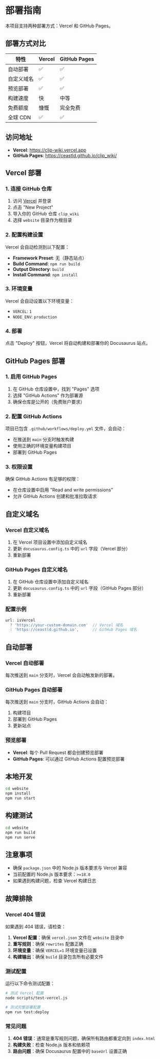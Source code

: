 # 部署指南

本项目支持两种部署方式：Vercel 和 GitHub Pages。

## 部署方式对比

| 特性 | Vercel | GitHub Pages |
|------|--------|--------------|
| 自动部署 | ✅ | ✅ |
| 自定义域名 | ✅ | ✅ |
| 预览部署 | ✅ | ✅ |
| 构建速度 | 快 | 中等 |
| 免费额度 | 慷慨 | 完全免费 |
| 全球 CDN | ✅ | ✅ |

## 访问地址

- **Vercel**: https://clip-wiki.vercel.app
- **GitHub Pages**: https://ceastld.github.io/clip_wiki/

## Vercel 部署

### 1. 连接 GitHub 仓库

1. 访问 [Vercel](https://vercel.com) 并登录
2. 点击 "New Project"
3. 导入你的 GitHub 仓库 `clip_wiki`
4. 选择 `website` 目录作为根目录

### 2. 配置构建设置

Vercel 会自动检测到以下配置：

- **Framework Preset**: 无（静态站点）
- **Build Command**: `npm run build`
- **Output Directory**: `build`
- **Install Command**: `npm install`

### 3. 环境变量

Vercel 会自动设置以下环境变量：
- `VERCEL`: `1`
- `NODE_ENV`: `production`

### 4. 部署

点击 "Deploy" 按钮，Vercel 将自动构建和部署你的 Docusaurus 站点。

## GitHub Pages 部署

### 1. 启用 GitHub Pages

1. 在 GitHub 仓库设置中，找到 "Pages" 选项
2. 选择 "GitHub Actions" 作为部署源
3. 确保仓库是公开的（免费账户要求）

### 2. 配置 GitHub Actions

项目已包含 `.github/workflows/deploy.yml` 文件，会自动：
- 在推送到 `main` 分支时触发构建
- 使用正确的环境变量构建项目
- 部署到 GitHub Pages

### 3. 权限设置

确保 GitHub Actions 有足够的权限：
- 在仓库设置中启用 "Read and write permissions"
- 允许 GitHub Actions 创建和批准拉取请求

## 自定义域名

### Vercel 自定义域名

1. 在 Vercel 项目设置中添加自定义域名
2. 更新 `docusaurus.config.ts` 中的 `url` 字段（Vercel 部分）
3. 重新部署

### GitHub Pages 自定义域名

1. 在 GitHub 仓库设置中添加自定义域名
2. 更新 `docusaurus.config.ts` 中的 `url` 字段（GitHub Pages 部分）
3. 重新部署

### 配置示例

```typescript
url: isVercel 
  ? 'https://your-custom-domain.com'  // Vercel 域名
  : 'https://ceastld.github.io',      // GitHub Pages 域名
```

## 自动部署

### Vercel 自动部署

每次推送到 `main` 分支时，Vercel 会自动触发新的部署。

### GitHub Pages 自动部署

每次推送到 `main` 分支时，GitHub Actions 会自动：
1. 构建项目
2. 部署到 GitHub Pages
3. 更新站点

### 预览部署

- **Vercel**: 每个 Pull Request 都会创建预览部署
- **GitHub Pages**: 可以通过 GitHub Actions 配置预览部署

## 本地开发

```bash
cd website
npm install
npm run start
```

## 构建测试

```bash
cd website
npm run build
npm run serve
```

## 注意事项

- 确保 `package.json` 中的 Node.js 版本要求与 Vercel 兼容
- 当前配置的 Node.js 版本要求：`>=18.0`
- 如果遇到构建问题，检查 Vercel 构建日志

## 故障排除

### Vercel 404 错误

如果遇到 404 错误，请检查：

1. **Vercel 配置**：确保 `vercel.json` 文件在 `website` 目录中
2. **重写规则**：确保 `rewrites` 配置正确
3. **环境变量**：确保 `VERCEL=1` 环境变量已设置
4. **构建输出**：确保 `build` 目录包含所有必要文件

### 测试配置

运行以下命令测试配置：

```bash
# 测试 Vercel 配置
node scripts/test-vercel.js

# 测试完整部署配置
npm run test:deploy
```

### 常见问题

1. **404 错误**：通常是重写规则问题，确保所有路由都重定向到 `index.html`
2. **构建失败**：检查 Node.js 版本和依赖项
3. **路由问题**：确保 Docusaurus 配置中的 `baseUrl` 设置正确
